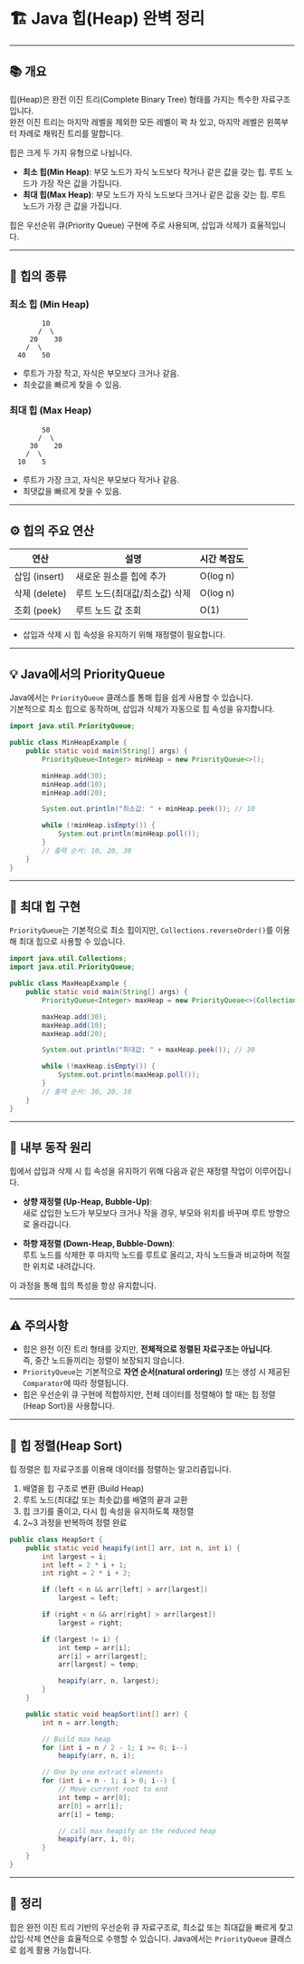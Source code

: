 # 🏗️ **Java 힙(Heap) 완벽 정리**

---

## 📚 개요

힙(Heap)은 완전 이진 트리(Complete Binary Tree) 형태를 가지는 특수한 자료구조입니다.  
완전 이진 트리는 마지막 레벨을 제외한 모든 레벨이 꽉 차 있고, 마지막 레벨은 왼쪽부터 차례로 채워진 트리를 말합니다.

힙은 크게 두 가지 유형으로 나뉩니다.

- **최소 힙(Min Heap)**: 부모 노드가 자식 노드보다 작거나 같은 값을 갖는 힙. 루트 노드가 가장 작은 값을 가집니다.
- **최대 힙(Max Heap)**: 부모 노드가 자식 노드보다 크거나 같은 값을 갖는 힙. 루트 노드가 가장 큰 값을 가집니다.

힙은 우선순위 큐(Priority Queue) 구현에 주로 사용되며, 삽입과 삭제가 효율적입니다.

---

## 🧩 힙의 종류

### 최소 힙 (Min Heap)

```
        10
       /  \
     20    30
    /  \
  40    50
```

- 루트가 가장 작고, 자식은 부모보다 크거나 같음.
- 최솟값을 빠르게 찾을 수 있음.

### 최대 힙 (Max Heap)

```
        50
       /  \
     30    20
    /  \
  10    5
```

- 루트가 가장 크고, 자식은 부모보다 작거나 같음.
- 최댓값을 빠르게 찾을 수 있음.

---

## ⚙️ 힙의 주요 연산

| 연산       | 설명                         | 시간 복잡도 |
|------------|------------------------------|-------------|
| 삽입 (insert) | 새로운 원소를 힙에 추가          | O(log n)    |
| 삭제 (delete) | 루트 노드(최대값/최소값) 삭제     | O(log n)    |
| 조회 (peek)  | 루트 노드 값 조회               | O(1)        |

- 삽입과 삭제 시 힙 속성을 유지하기 위해 재정렬이 필요합니다.

---

## 💡 Java에서의 PriorityQueue

Java에서는 `PriorityQueue` 클래스를 통해 힙을 쉽게 사용할 수 있습니다.  
기본적으로 최소 힙으로 동작하며, 삽입과 삭제가 자동으로 힙 속성을 유지합니다.

```java
import java.util.PriorityQueue;

public class MinHeapExample {
    public static void main(String[] args) {
        PriorityQueue<Integer> minHeap = new PriorityQueue<>();

        minHeap.add(30);
        minHeap.add(10);
        minHeap.add(20);

        System.out.println("최소값: " + minHeap.peek()); // 10

        while (!minHeap.isEmpty()) {
            System.out.println(minHeap.poll());
        }
        // 출력 순서: 10, 20, 30
    }
}
```

---

## 🧮 최대 힙 구현

`PriorityQueue`는 기본적으로 최소 힙이지만, `Collections.reverseOrder()`를 이용해 최대 힙으로 사용할 수 있습니다.

```java
import java.util.Collections;
import java.util.PriorityQueue;

public class MaxHeapExample {
    public static void main(String[] args) {
        PriorityQueue<Integer> maxHeap = new PriorityQueue<>(Collections.reverseOrder());

        maxHeap.add(30);
        maxHeap.add(10);
        maxHeap.add(20);

        System.out.println("최대값: " + maxHeap.peek()); // 30

        while (!maxHeap.isEmpty()) {
            System.out.println(maxHeap.poll());
        }
        // 출력 순서: 30, 20, 10
    }
}
```

---

## 🧠 내부 동작 원리

힙에서 삽입과 삭제 시 힙 속성을 유지하기 위해 다음과 같은 재정렬 작업이 이루어집니다.

- **상향 재정렬 (Up-Heap, Bubble-Up)**:  
  새로 삽입한 노드가 부모보다 크거나 작을 경우, 부모와 위치를 바꾸며 루트 방향으로 올라갑니다.

- **하향 재정렬 (Down-Heap, Bubble-Down)**:  
  루트 노드를 삭제한 후 마지막 노드를 루트로 올리고, 자식 노드들과 비교하며 적절한 위치로 내려갑니다.

이 과정을 통해 힙의 특성을 항상 유지합니다.

---

## ⚠️ 주의사항

- 힙은 완전 이진 트리 형태를 갖지만, **전체적으로 정렬된 자료구조는 아닙니다**.  
  즉, 중간 노드들끼리는 정렬이 보장되지 않습니다.
- `PriorityQueue`는 기본적으로 **자연 순서(natural ordering)** 또는 생성 시 제공된 `Comparator`에 따라 정렬됩니다.
- 힙은 우선순위 큐 구현에 적합하지만, 전체 데이터를 정렬해야 할 때는 힙 정렬(Heap Sort)을 사용합니다.

---

## 🧱 힙 정렬(Heap Sort)

힙 정렬은 힙 자료구조를 이용해 데이터를 정렬하는 알고리즘입니다.

1. 배열을 힙 구조로 변환 (Build Heap)
2. 루트 노드(최대값 또는 최솟값)를 배열의 끝과 교환
3. 힙 크기를 줄이고, 다시 힙 속성을 유지하도록 재정렬
4. 2~3 과정을 반복하여 정렬 완료

```java
public class HeapSort {
    public static void heapify(int[] arr, int n, int i) {
        int largest = i; 
        int left = 2 * i + 1; 
        int right = 2 * i + 2; 

        if (left < n && arr[left] > arr[largest])
            largest = left;

        if (right < n && arr[right] > arr[largest])
            largest = right;

        if (largest != i) {
            int temp = arr[i];
            arr[i] = arr[largest];
            arr[largest] = temp;

            heapify(arr, n, largest);
        }
    }

    public static void heapSort(int[] arr) {
        int n = arr.length;

        // Build max heap
        for (int i = n / 2 - 1; i >= 0; i--)
            heapify(arr, n, i);

        // One by one extract elements
        for (int i = n - 1; i > 0; i--) {
            // Move current root to end
            int temp = arr[0];
            arr[0] = arr[i];
            arr[i] = temp;

            // call max heapify on the reduced heap
            heapify(arr, i, 0);
        }
    }
}
```

---

## 📌 정리

힙은 완전 이진 트리 기반의 우선순위 큐 자료구조로, 최소값 또는 최대값을 빠르게 찾고 삽입·삭제 연산을 효율적으로 수행할 수 있습니다. Java에서는 `PriorityQueue` 클래스로 쉽게 활용 가능합니다.
